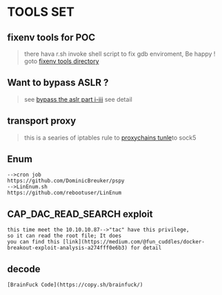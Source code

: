 # TOOLS SET
##  fixenv tools for  POC 
> there hava r.sh invoke shell script to fix gdb enviroment, Be happy !
> goto [fixenv tools  directory](https://github.com/Stenson00o/penetration_tools/tree/master/fixenv)
## Want to bypass ASLR ?
> see [bypass the aslr part i-iii](https://sploitfun.wordpress.com/2015/05/08/bypassing-aslr-part-ii/) see detail
## transport proxy
> this is a searies of iptables rule to [proxychains tunle](https://github.com/Stenson00o/penetration_tools/tree/master/transport_proxy)to sock5 
## Enum
	-->cron job
	https://github.com/DominicBreuker/pspy
	-->LinEnum.sh
	https://github.com/rebootuser/LinEnum
## CAP_DAC_READ_SEARCH exploit
	this time meet the 10.10.10.87-->"tac" have this privilege,
	so it can read the root file; It does
	you can find this [link](https://medium.com/@fun_cuddles/docker-breakout-exploit-analysis-a274fff0e6b3) for detail
## decode
	[BrainFuck Code](https://copy.sh/brainfuck/)
